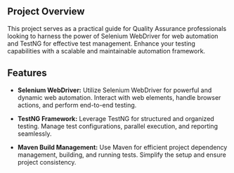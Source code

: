 ## Project Overview

This project serves as a practical guide for Quality Assurance professionals looking to harness the power of Selenium WebDriver for web automation and TestNG for effective test management. Enhance your testing capabilities with a scalable and maintainable automation framework.

## Features

- **Selenium WebDriver:** Utilize Selenium WebDriver for powerful and dynamic web automation. Interact with web elements, handle browser actions, and perform end-to-end testing.

- **TestNG Framework:** Leverage TestNG for structured and organized testing. Manage test configurations, parallel execution, and reporting seamlessly.

- **Maven Build Management:** Use Maven for efficient project dependency management, building, and running tests. Simplify the setup and ensure project consistency.


